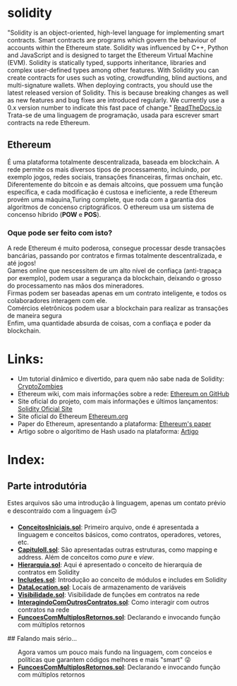 # solidity
"Solidity is an object-oriented, high-level language for implementing smart contracts. Smart contracts are programs which govern the behaviour of accounts within the Ethereum state.
Solidity was influenced by C++, Python and JavaScript and is designed to target the Ethereum Virtual Machine (EVM).
Solidity is statically typed, supports inheritance, libraries and complex user-defined types among other features.
With Solidity you can create contracts for uses such as voting, crowdfunding, blind auctions, and multi-signature wallets.
When deploying contracts, you should use the latest released version of Solidity. This is because breaking changes as well as new features and bug fixes are introduced regularly. We currently use a 0.x version number to indicate this fast pace of change." <a href="https://solidity.readthedocs.io/en/v0.6.2/"> ReadTheDocs.io</a>
Trata-se de uma linguagem de programação, usada para escrever smart contracts na rede Ethereum. 
## Ethereum 
É uma plataforma totalmente descentralizada, baseada em blockchain. A rede permite os mais diversos tipos de processamento, incluindo, por exemplo jogos, redes sociais, transações financeiras, firmas onchain, etc.
Diferentemente do bitcoin e as demais altcoins, que possuem uma função específica, e cada modificação é custosa e ineficiente, a rede Ethereum provém uma máquina,Turing complete, que roda com a garantia dos algoritmos de concenso criptográficos. O ethereum usa um sistema de concenso híbrido (<strong>POW</strong> e <strong>POS</strong>).

### Oque pode ser feito com isto?
A rede Ethereum é muito poderosa, consegue processar desde transações bancárias, passando por contratos e firmas totalmente descentralizada, e até jogos! <br>
Games online que nescessitem de um alto nível de confiaça (anti-trapaça por exemplo), podem usar a segurança da blockchain, deixando o grosso do processamento nas mãos dos mineradores.<br>
Firmas podem ser baseadas apenas em um contrato inteligente, e todos os colaboradores interagem com ele.<br>
Comércios eletrônicos podem usar a blockchain para realizar as transações de maneira segura<br>
Enfim, uma quantidade absurda de coisas, com a confiaça e poder da blockchain.

# Links:
<ul>
  <li>Um tutorial dinâmico e divertido, para quem não sabe nada de Solidity: <a href="https://cryptozombies.io/">CryptoZombies</a></li>
<li>Ethereum wiki, com mais informações sobre a rede: <a href="https://github.com/ethereum/wiki/wiki"> Ethereum on GitHub</a></li>
 <li>Site oficial do projeto, com mais informações e últimos lançamentos: <a href="https://solidity.readthedocs.io/en/v0.6.2/">Solidity Oficial Site</a></li>
 <li> Site oficial do Ethereum <a href="https://ethereum.org/">Ethereum.org</a></li>
 <li> Paper do Ethereum, apresentando a plataforma: <a href="http://gavwood.com/Paper.pdf">Ethereum's paper</a></li>
 <li> Artigo sobre o algorítimo de Hash usado na plataforma: <a href="http://fchabaud.free.fr/English/Publications/sha.pdf">Artigo</a></li>
</ul>

# Index:

##  Parte introdutória
  Estes arquivos são uma introdução à linguagem, apenas um contato prévio e descontraído com a linguagem 👍🙃
  <ul>
  <li><a href="https://github.com/Davidson-Souza/solidity/blob/master/B%C3%A1sico%20Da%20Linguagem/ConceitosIniciais.sol"><strong>ConceitosIniciais.sol</strong></a>: Primeiro arquivo, onde é apresentada a linguagem e conceitos básicos, como contratos, operadores, vetores, etc.</li>
  <li><a href="https://github.com/Davidson-Souza/solidity/blob/master/Básico%20Da%20Linguagem/CapituloII.sol"><strong>CapituloII.sol</strong></a>: São apresentadas outras estruturas, como mapping e address. Além de conceitos como <i>pure</i> e <i>view</i>.</li>
  <li><a href="https://github.com/Davidson-Souza/solidity/blob/master/B%C3%A1sico%20Da%20Linguagem/Hierarquia.sol"><strong>Hierarquia.sol</strong></a>: Aqui é apresentado o conceito de hierarquia de contratos em Solidity</li>
  <li><a href="https://github.com/Davidson-Souza/solidity/blob/master/Básico%20Da%20Linguagem/Incudes.sol"><strong>Includes.sol</strong></a>: Introdução ao conceito de módulos e includes em Solidity</li>
  <li><a href="https://github.com/Davidson-Souza/solidity/blob/master/Básico%20Da%20Linguagem/DataLocation.sol"><strong>DataLocation.sol</strong></a>: Locais de armazenamento de variáveis</li>
  <li><a href="https://github.com/Davidson-Souza/solidity/blob/master/Básico%20Da%20Linguagem/Visibilidade.sol"><strong>Visibilidade.sol</strong></a>: Visibilidade de funções em contratos na rede</li>
  <li><a href="https://github.com/Davidson-Souza/solidity/blob/master/Básico%20Da%20Linguagem/Visibilidade.sol"><strong>InteragindoComOutrosContratos.sol</strong></a>: Como interagir com outros contratos na rede</li>
  <li><a href="https://github.com/Davidson-Souza/solidity/blob/master/Básico%20Da%20Linguagem/FunçoesComMultiplosRetornos.sol"><strong>FunçoesComMultiplosRetornos.sol</strong></a>: Declarando e invocando função com múltiplos retornos</li>
</ul>
## Falando mais sério...
<ul>
  Agora vamos um pouco mais fundo na linguagem, com conceios e políticas que garantem códigos melhores e mais "smart" 😜
  <li><a href="https://github.com/Davidson-Souza/solidity/blob/master/Avançando%20Mais%20Um%20Pouco/Cuidados%20Adicionais.sol"><strong>FunçoesComMultiplosRetornos.sol</strong></a>: Declarando e invocando função com múltiplos retornos</li>
</ul>
